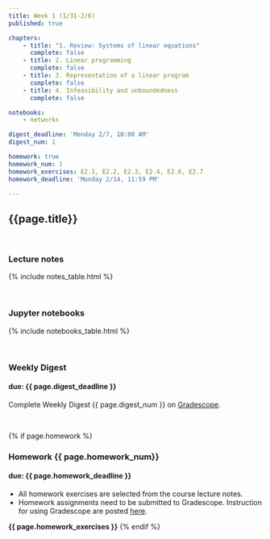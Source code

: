```yaml
---
title: Week 1 (1/31-2/6)
published: true

chapters:
    - title: "1. Review: Systems of linear equations"
      complete: false
    - title: 2. Linear programming
      complete: false
    - title: 3. Representation of a linear program
      complete: false
    - title: 4. Infeasibility and unboundedness
      complete: false

notebooks:
    - networks

digest_deadline: 'Monday 2/7, 10:00 AM'
digest_num: 1

homework: true
homework_num: 1
homework_exercises: E2.1, E2.2, E2.3, E2.4, E2.6, E2.7
homework_deadline: 'Monday 2/14, 11:59 PM'

---
```


<style>
    ul {
        padding-left: 20px;
    }
</style>


## {{page.title}}

<br/>

### Lecture notes

{% include notes_table.html %}

<br/>

### Jupyter notebooks

{% include notebooks_table.html %}

<br/>

### Weekly Digest
#### due: {{ page.digest_deadline }}


Complete Weekly Digest {{ page.digest_num }} on [Gradescope](https://www.gradescope.com).

<br/>


{% if page.homework %}
### Homework {{ page.homework_num}}
#### due: {{ page.homework_deadline }}

* All homework exercises are selected from the course lecture notes.
* Homework assignments need to be submitted to Gradescope. Instruction for
using Gradescope are posted [here](https://gradescope.ubmath.info).

<b>{{ page.homework_exercises }}</b>
{% endif %}